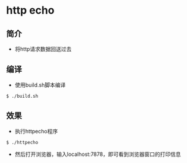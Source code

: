 # http echo

## 简介
- 将http请求数据回送过去

## 编译
- 使用build.sh脚本编译
```shell
$ ./build.sh
```

## 效果
- 执行httpecho程序
```shell
$ ./httpecho
```
- 然后打开浏览器，输入localhost:7878，即可看到浏览器窗口的打印信息